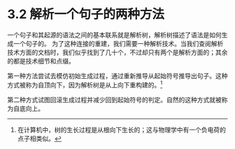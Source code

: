 # 3.2 解析一个句子的两种方法

一个句子和其起源的语法之间的基本联系就是解析树，解析树描述了语法是如何生成一个句子的。 为了这种连接的重建，我们需要一种解析技术。当我们查阅解析技术方面的文档时，我们似乎找到了几十个，不过却只有两个是解析方面的；其余的都是技术细节和点缀。

第一种方法尝试去模仿初始生成过程，通过重新推导从起始符号推导出句子。这种方式被称为自顶向下，因为解析树是从上向下重构建的。[^1]

第二种方式试图回滚生成过程并减少回到起始符号的判定。自然的这种方式就被称为自底向上。

[^1]: 在计算机中，树的生长过程是从根向下生长的；这与物理学中有一个负电荷的点子相类似。